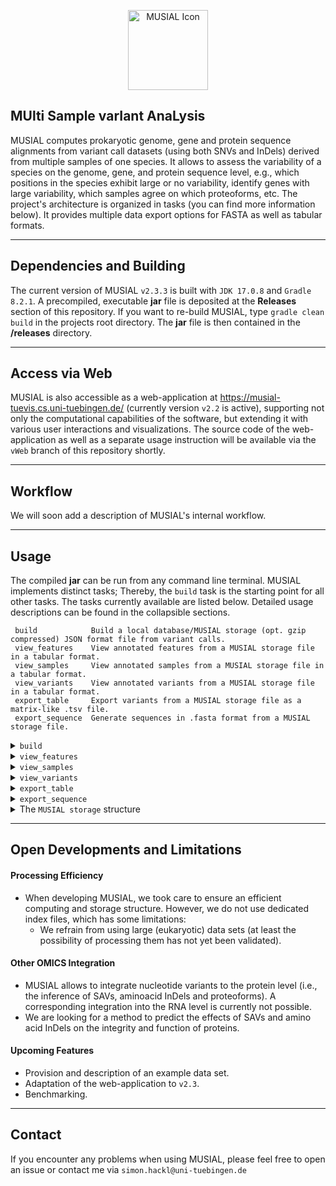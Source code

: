 <p align="center">
    <img src="media/icon.ico" width="128" alt="MUSIAL Icon"/>
</p>

## **MUlti Sample varIant AnaLysis**

MUSIAL computes prokaryotic genome, gene and protein sequence alignments from variant call datasets (using both SNVs and
InDels) derived from multiple samples of one species. It allows to assess the variability of a species on the genome,
gene, and protein sequence level, e.g., which positions in the species exhibit large or no variability, identify genes
with large variability, which samples agree on which proteoforms, etc. The project's architecture is organized in
tasks (you can find more information below). It provides multiple data export options for FASTA as well as tabular
formats.

---

## Dependencies and Building

The current version of MUSIAL `v2.3.3` is built with `JDK 17.0.8` and `Gradle 8.2.1`. A precompiled, executable **jar**
file is deposited at the **Releases** section of this repository. If you want to re-build MUSIAL,
type `gradle clean build` in the projects root directory. The **jar** file is then contained in the **/releases**
directory.

---

## Access via Web

MUSIAL is also accessible as a web-application at https://musial-tuevis.cs.uni-tuebingen.de/ (currently version `v2.2` is active), supporting not only the
computational capabilities of the software, but extending it with various user interactions and visualizations. The
source code of the web-application as well as a separate usage instruction will be available via the `vWeb` branch of
this repository shortly.

---

## Workflow

We will soon add a description of MUSIAL's internal workflow.

---

## Usage

The compiled **jar** can be run from any command line terminal. MUSIAL implements distinct tasks; Thereby, the `build`
task is the starting point for all other tasks. The tasks currently available are listed below. Detailed usage
descriptions can be found in the collapsible sections.

```
 build            Build a local database/MUSIAL storage (opt. gzip compressed) JSON format file from variant calls.
 view_features    View annotated features from a MUSIAL storage file in a tabular format.
 view_samples     View annotated samples from a MUSIAL storage file in a tabular format.
 view_variants    View annotated variants from a MUSIAL storage file in a tabular format.
 export_table     Export variants from a MUSIAL storage file as a matrix-like .tsv file.
 export_sequence  Generate sequences in .fasta format from a MUSIAL storage file.
```

<details>
<summary><code>build</code></summary>

```
usage: java -jar MUSIAL-v2.3.3.jar build -C <arg> [-u] [-w <arg>]
command line arguments of task build
 -C,--configuration <arg>   Path to a .json file specifying the build configuration for MUSIAL. Please visit
                            https://github.com/Integrative-Transcriptomics/MUSIAL for a detailed explanation on how to specify the MUSIAL build
                            configuration file.
 -u,--uncompressed <arg>    Do not compress the storage file (Default: compressed).
 -w,--workdir <arg>         Path to a temporary working directory. By default './tmp/' is used.
```

The `build` task constitutes the first step for all analysis conducted with MUSIAL. The command uses the single
parameter `-c, --configuration` as input, pointing to the path of a **JSON** format build configuration file. The output
of the `build` task is a binary **brotli** compressed JSON file (`MUSIAL storage` file) that is used as the main input
for all other tasks.

#### Structure of the `build` Configuration File

The structure of the build configuration file follows a
strict [JSON schema](https://github.com/Integrative-Transcriptomics/MUSIAL/blob/v2.3/src/main/resources/musial_build_configuration.schema.json)
. The distinct properties and their meaning for running MUSIAL are described in a more human-readable form in the
following.

```
{
    "minimalCoverage": <Number>                 | Positive integer, variant call positions with read coverage below this value will be marked as ambiguous/rejected.
    "minimalFrequency": <Number>                | Float between 0.0 and 1.0, variant calls with read coverage relative to total position coverage below this value will be marked as ambiguous/rejected. 
    "excludedPositions": {                      | Optional: Positions of contigs to exclude from the analysis. 
        "<ContigName>": [<Number>, ... ]        | <ContigName> has to match the name of any sequence in 'referenceSequenceFile', <Number>s have to be any positions (1-based index) on that sequence; Unmatched entries are ignored. 
    },
    "referenceSequenceFile": "<FilePath>",      | Absolute or relative (to the working directory Java is run from) path to a .fasta|.fa|.fna file.
    "referenceFeaturesFile": "<FilePath>",      |                                                                   ... to a .gff3 file.
    "output": "<FilePath>",                     |                                                                   ... to store the output of the task. If the specified value does not end with .br, .br is appended at the end.
    "samples": {                                | Collection of samples, each sample is defined by one .vcf file. 
        "<Name>": {                             | Any string value, used as internal name of the sample. 
            "vcfFile": "<FilePath>",            | Absolute or relative (to the working directory Java is run from) path to a .vcf file.
            "annotations": {                    | Meta-information associated with the sample.
                "<Key>": "<Value>",             | <Key> and <Value> can be any strings.
                ...
            }
        },
        ...
    },
    "samplesDirectory": "<DirectoryPath>",      | Absolute or relative (to the working directory Java is run from) path to a directory. MUSIAL will collect all .vcf files in this directory as samples without annotations. The base name of the files are used as sample names.
    "features": {                               | Collection of features, each feature is considered an interval on any contig specified in 'referenceSequenceFile'.
        "<Name>": {                             | Any string value, used as internal name of the feature. 
            "match_<AttributeKey>": "<Value>",  | <AttributeKey> has to match any attribute key in 'referenceFeaturesFile', <Value> is the value to match this feature for.
            "coding": true|false,               | Whether the feature is considered as a protein coding gene or not.
            "annotations": {                    | Meta-information associated with the feature.
                "<Key>": "<Value>",             | <Key> and <Value> can be any strings.
                ...
            }
        },
        ...
    }
}
```

#### Matching Features from a .gff File

The supposedly most complicated step is the definition of the features to be analyzed. This process can be explained
easily using an example. Imagine the following excerpt from a **.gff** file.

```
...
1		2	3	4	5	6	7	8	9
Contig1	Genbank	gene	239394	241367	.	+	.	ID=gene_0230;Name=priA;gbkey=Gene;gene=priA;gene_biotype=protein_coding;locus_tag=G_0230
Contig1	Genbank	gene	241468	242118	.	+	.	ID=gene_0231;Name=G_0231;gbkey=Gene;gene_biotype=protein_coding;locus_tag=G_0231
Contig1	Genbank	gene	242365	242910	.	+	.	ID=gene_0233;Name=G_0233;gbkey=Gene;gene_biotype=protein_coding;locus_tag=G_0233
Contig1	Genbank	gene	243045	243117	.	+	.	ID=gene_t0013;Name=G_t0013;gbkey=Gene;gene_biotype=tRNA;locus_tag=G_t0013
```

The 9th column represents the attribute column of the format. The corresponding entries in the build configuration file
for the first and last feature could look as follows:

```
"features": {
    "priA": {
        "match_Name": "priA",
        "coding": true,
        "annotations": {
            "biotype": "protein_coding"
        }
    },
    "G_t0013": {
        "match_locus_tag": "G_t0013",
        "coding": false,
        "annotations": {
            "biotype": "tRNA"
        }
    }
}
```

**Important:** If a genome-wide analysis is to be performed with MUSIAL, all contigs in the 'referenceSequenceFile' must be specified as separate features. If these are not already listed in the **.gff** file, they can be added manually by specifying the correct contig name, start and end attribute and an attribute to be matched:

```
1	2	3	4	5	6	7	8	9
Contig1	Custom	region	1	1139633	.	+	.	Name=genome
```

#### ❗ Input Restrictions

- MUSIAL requires the input reference sequence and all variant call format files to be indexed. If missing, the respective **.fai** and **.tbi** files are generated automatically.
- MUSIAL utilizes the `biojava GFF3Reader` to process **GFF** files:
  - The library is unable to parse files ending with .gff, so ensure that your GFF files use the .gff3 extension.
  - Please ensure that the GFF file does contain comment lines only at the start and no data other than the expected feature annotations are stored (many GFF files store sequence information in addition).
  - If contig names/**FASTA** headers are numbers, i.e., *>1*, *>2*, ... an index error will likely be thrown, as the value is interpreted as the index of the sequence in the 0-based index list of all sequences.
- Please ensure, that the contig names in the reference sequence, reference feature and variant call files match.
- Currently, only single sample **.vcf** files are supported, i.e., only one genotype per variant context.
- Complex InDel processing is made available by re-aligning the respective sequence content from the **.vcf** file, i.e., entries like `16333	ATTCA	GTTA` are split into `16333	A	G` and `16335	TC	T-`. **Note:** The outcome of this process may not be identical to the results of other alignment or mapping software, can lead to mixed substitution and InDel information and, thus, lead to somewhat ambiguous results. **We highly recommend to use variant call information without complex InDels**.

</details>

<details>
<summary><code>view_features</code></summary>

```
usage: java -jar MUSIAL-v2.3.3.jar view_features [-f <arg>] -I <arg> [-o <arg>]
command line arguments of task view_features
 -f,--features <arg>   Explicit space separated list of features to view (Default: all).
 -I,--storage <arg>    Path to a .json file generated with the build task of MUSIAL to view.
 -o,--output <arg>     Path to a file to write the output to (Default: stdout).
```

The output of the `view_features` task will look something like:

```
name	location	start	end	strand	number_of_alleles	number_of_proteoforms	number_of_substitutions	number_of_insertions	variable_positions	number_of_deletions	number_of_ambiguous	Annotation1	Annotation2
Gene1	Contig1		159684	160421	-	0			0			0			0			0			0			0			a		null
Gene2	Contig1		157943	159430	+	4			1			21			0			2.2177			12			4			b		1
```

#### Column Descriptions

- **name** The internal name of the feature.
- **location** The contig of the reference sequence this feature is located on.
- **start** The 1-based start position of the feature on the reference sequence in forward direction.
- **end** The 1-based end position of the feature on the reference sequence in forward direction.
- **strand** The strand (+/forward, -/reverse) of the feature.
- **number_of_alleles** Different nucleotide sequences of this feature across all samples.
- **number_of_proteoforms** Different aminoacid sequences of this (protein coding) feature across all samples.
- **number_of_substitutions** Nucleotide substitutions on this feature across all samples.
- **number_of_insertions** Nucleotide insertions (single base resolution) on this feature across all samples.
- **number_of_deletions** Nucleotide deletions (single base resolution) on this feature across all samples.
- **number_of_ambiguous** Ambiguous positions on this feature across all samples.
- **variable_positions** The percentage of variable nucleotide positions in percent relative to the feature length.
  Ambiguous calls are not counted.
- **Custom Annotations** The value for a user-defined annotation for this feature. All annotations of all viewed
  features are displayed as separate columns.
- ! All missing values are replaced with _null_.

</details>

<details>
<summary><code>view_samples</code></summary>

```
usage: java -jar MUSIAL-v2.3.3.jar view_samples -I <arg> [-o <arg>] [-s <arg>]
command line arguments of task view_samples
 -I,--storage <arg>   Path to a .json file generated with the BUILD task of MUSIAL to view.
 -o,--output <arg>    Path to a file to write the output to (Default: stdout).
 -s,--samples <arg>   Explicit space separated list of samples to view (Default: all).
```

The output of the `view_samples` task will look something like:

```
name	number_of_substitutions	number_of_insertions	number_of_deletions	number_of_ambiguous	allele_Gene1	proteoform_Gene1	allele_Gene2	proteoform_Gene2	Annotation1	Annotation2
Sample1	1			0			6			0			reference	reference		A1.s1.i0.d6.a0	P1.s56.i0.d4.a2.t0	a		1
Sample2	19			0			6			3			reference	reference		A3.s19.i0.d6.a3	P1.s56.i0.d4.a2.t0	a		null
```

#### Column Descriptions

- **name** The internal name of the sample.
- **number_of_substitutions** Nucleotide substitutions of this sample across all features.
- **number_of_insertions** Nucleotide insertions (single base resolution) of this sample across all features.
- **number_of_deletions** Nucleotide deletions (single base resolution) of this sample across all features.
- **number_of_ambiguous** Ambiguous positions of this sample across all features
- **allele_[Feature]** The internal name of the assigned allele of this sample for each feature.
- **proteoform_[Feature]** The internal name of the assigned proteoform of this sample for each feature.
- **Custom Annotations** The value for a user-defined annotation for this sample. All annotations of all viewed samples are displayed as separate columns.
- ! All missing values are replaced with _null_.

</details>

<details>
<summary><code>view_variants</code></summary>

```
usage: java -jar MUSIAL-v2.3.3.jar view_variants [-c <arg>] [-f <arg>] -I <arg> [-o <arg>] [-s <arg>]
command line arguments of task view_variants
 -c,--content <arg>    Sets the content type of viewed variants; One of `nucleotide` or `aminoacid` (Default: nucleotide).
 -f,--features <arg>   Explicit space separated list of features to restrict variants to (Default: all).
 -I,--storage <arg>    Path to a .json file generated with the BUILD task of MUSIAL to view.
 -o,--output <arg>     Path to a file to write the output to (Default: stdout).
 -s,--samples <arg>    Explicit space separated list of samples to restrict variants to (Default: all).
```

The output of the `view_variants -c nucleotide` task will look something like:

```
position	reference_content	alternate_content	feature		occurrence		type		frequency	snpeff_[ANN]
158915		C			T			Gene1		Sample1,Sample2		substitution	50		...
158916		A			C			Gene2		Sample1,Sample2		substitution	50		...
158930		CCTTCTT			C------			Gene2		Sample3			deletion	25		...
```

#### Column Descriptions

- **position** The position of the variant on the 1-based reference sequence (not relative to the feature).
- **reference_content** The reference sequence base content.
- **alternate_content** The alternative base content.
- **feature** The feature this variant is located on.
- **occurrence** Comma separated list of samples that yield this variant.
- **type** The type of the variant determined by MUSIAL (one of _substitution_, _insertion_, or _deletion_, with an optional _ambiguous__ prefix).
- **frequency** The frequency in percent of this variant relative to all samples.
- **snpeff_[ANN]** MUSIAL conducts SnpEff annotation of all unambiguous nucleotide variant calls and extracts the added **ANN** fields as annotation fields. The full list of SnpEff **ANN** fields can be found [here](https://pcingola.github.io/SnpEff/snpeff/inputoutput/#ann-field-vcf-output-files). 

#### Differences `view_variants -c aminoacid`

- The SnpEff annotation is omitted.
- The position is 1-based relative to the primary sequence of the protein.

</details>

<details>
<summary><code>export_table</code></summary>

```
usage: java -jar MUSIAL-v2.3.3.jar export_table [-c <arg>] -F <arg> -I <arg> -O <arg> [-s <arg>]
command line arguments of task export_table
 -c,--content <arg>   Sets the content type of viewed variants; One of `nucleotide` or `aminoacid` (Default: nucleotide).
 -F,--feature <arg>   The feature for which variants should be exported.
 -I,--storage <arg>   Path to a .json file generated with the BUILD task of MUSIAL to view.
 -O,--output <arg>    Path to a file to write the output to.
 -s,--samples <arg>   Explicit space separated list of samples to restrict variants to (Default: all).
```

The `export_table` task is used to create a complete overview of the variant calls of a subset (or all) analyzed samples with respect to a single feature. It can best be regarded as the short version of a multi-sample **.vcf** file.  The output of the `export_table -c nucleotide` task will look something like:

```
Position	Reference	Sample1		Sample2		⋯
158193		G		.		1;72;G:0,A:72	⋯
158271		A		.		1;29;A:0,C:29	⋯
⋮		⋮		⋮		⋮		⋱
```

**Position** reflects the corresponding position in the reference sequence (1-based) and **Reference** the base in the reference sequence at this position. All subsequent columns describe the potential variant call at this position per sample or `.`, if no information about the position was present in the sample's **.vcf** file.
For `export_table -c nucleotide` each cell is described by `<CallIndex> ; <TotalCoverage> ; <A1>:<A1Coverage>,<A2>:<A2Coverage>,...`, where
- `<CallIndex>` The index of the called/most frequent allele with respect to the third field `<A1>:<A1Coverage>,...`.
- `<TotalCoverage>` The total read coverage at the position for the sample (extracted from the respective **.vcf** file).
- `<A1>:<A1Coverage>,<A2>:<A2Coverage>,...` A `,` separated list of alternative contents and their respective read support. The first entry at index 0 is the reference content.

#### Differences `export_table -c aminoacid`

- The position is 1-based relative to the primary sequence of the protein.
- Each cell is either the alternative content of the sample or `.`. This is due to the fact that only the most common allele per sample is used to derive information about the proteoform (see workflow).

</details>

<details>
<summary><code>export_sequence</code></summary>

```
usage: java -jar MUSIAL-v2.3.3.jar export_sequence [-a] [-c <arg>] -F <arg> -I <arg> [-k] [-m] -O <arg> [-r <arg>] [-s <arg>]
command line arguments of task export_sequence
 -a,--aligned           Whether to align sequences (Default: No alignment).
 -c,--content <arg>     Sets the content type of viewed variants; One of `nucleotide` or `aminoacid` (Default: nucleotide).
 -F,--feature <arg>     The feature for which variants should be exported.
 -I,--storage <arg>     Path to a .json file generated with the BUILD task of MUSIAL to view.
 -k,--conserved         Export conserved sites (Default: Only variantInformation sites).
 -m,--merge             Whether to merge samples by alleles and proteoforms (Default: No merging).
 -O,--output <arg>      Path to a file to write the output to.
 -r,--reference <arg>   Path to a .fasta file yielding the reference sequences with which the specified MUSIAL storage file was built. If the file is
                        not indexed, this wil be done automatically. This option is only required for `content=nucleotide` and `conserved`.
 -s,--samples <arg>     Explicit space separated list of samples to restrict variants to (Default: all).
```

The `export_sequence` task is used to create **FASTA** format sequence data from the variant calls of a subset (or all) analyzed samples with respect to a single feature.


</details>

<details>
<summary>The <code>MUSIAL storage</code> structure</summary>

#### This is not essential for using MUSIAL!

We will soon add a description of MUSIAL's internal storage structure.

</details>

---

## Open Developments and Limitations

#### Processing Efficiency
- When developing MUSIAL, we took care to ensure an efficient computing and storage structure. However, we do not use dedicated index files, which has some limitations:
  - We refrain from using large (eukaryotic) data sets (at least the possibility of processing them has not yet been validated).

#### Other OMICS Integration
- MUSIAL allows to integrate nucleotide variants to the protein level (i.e., the inference of SAVs, aminoacid InDels and proteoforms). A corresponding integration into the RNA level is currently not possible.
- We are looking for a method to predict the effects of SAVs and amino acid InDels on the integrity and function of proteins.

#### Upcoming Features
- Provision and description of an example data set.
- Adaptation of the web-application to `v2.3`.
- Benchmarking.

---

## Contact

If you encounter any problems when using MUSIAL, please feel free to open an issue or contact me
via `simon.hackl@uni-tuebingen.de`